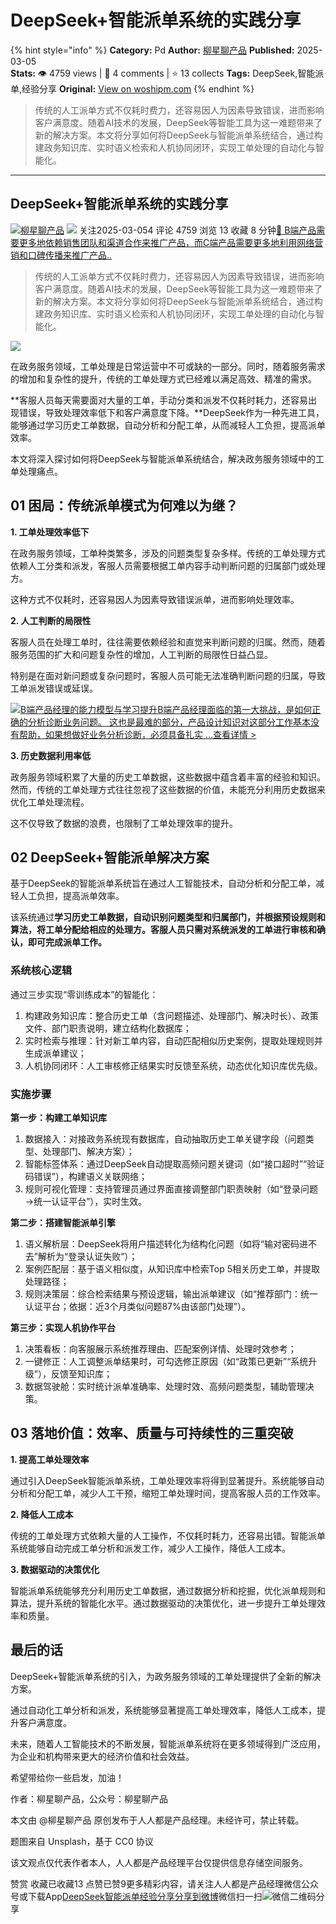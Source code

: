 # DeepSeek+智能派单系统的实践分享
{% hint style="info" %}
**Category:** Pd
**Author:** [柳星聊产品](https://www.woshipm.com/u/1159493)
**Published:** 2025-03-05  
**Stats:** 👁️ 4759 views | 💬 4 comments | ⭐ 13 collects
**Tags:** DeepSeek,智能派单,经验分享
**Original:** [View on woshipm.com](https://www.woshipm.com/pd/6187832.html)
{% endhint %}
> 传统的人工派单方式不仅耗时费力，还容易因人为因素导致错误，进而影响客户满意度。随着AI技术的发展，DeepSeek等智能工具为这一难题带来了新的解决方案。本文将分享如何将DeepSeek与智能派单系统结合，通过构建政务知识库、实时语义检索和人机协同闭环，实现工单处理的自动化与智能化。

---

## DeepSeek+智能派单系统的实践分享

[![](https://static.woshipm.com/view/woshipm_api_def_20240801230439_7136.jpg?imageView2/1/w/72/h/72/q/100)](https://www.woshipm.com/u/1159493)[柳星聊产品](https://www.woshipm.com/u/1159493) ![](https://static.woshipm.com/tag/1101_1@2x.png) 关注2025-03-054 评论 4759 浏览 13 收藏 8 分钟[🔗 B端产品需要更多地依赖销售团队和渠道合作来推广产品，而C端产品需要更多地利用网络营销和口碑传播来推广产品..](https://ke.qidianla.com/courses/bcpm)

> 传统的人工派单方式不仅耗时费力，还容易因人为因素导致错误，进而影响客户满意度。随着AI技术的发展，DeepSeek等智能工具为这一难题带来了新的解决方案。本文将分享如何将DeepSeek与智能派单系统结合，通过构建政务知识库、实时语义检索和人机协同闭环，实现工单处理的自动化与智能化。

![](https://image.woshipm.com/2025/02/16/2f0f4a96-ec76-11ef-8495-00163e09d72f.png)

在政务服务领域，工单处理是日常运营中不可或缺的一部分。同时，随着服务需求的增加和复杂性的提升，传统的工单处理方式已经难以满足高效、精准的需求。

**客服人员每天需要面对大量的工单，手动分类和派发不仅耗时耗力，还容易出现错误，导致处理效率低下和客户满意度下降。**DeepSeek作为一种先进工具，能够通过学习历史工单数据，自动分析和分配工单，从而减轻人工负担，提高派单效率。

本文将深入探讨如何将DeepSeek与智能派单系统结合，解决政务服务领域中的工单处理痛点。

## 01 困局：传统派单模式为何难以为继？

**1\. 工单处理效率低下**

在政务服务领域，工单种类繁多，涉及的问题类型复杂多样。传统的工单处理方式依赖人工分类和派发，客服人员需要根据工单内容手动判断问题的归属部门或处理方。

这种方式不仅耗时，还容易因人为因素导致错误派单，进而影响处理效率。

**2\. 人工判断的局限性**

客服人员在处理工单时，往往需要依赖经验和直觉来判断问题的归属。然而，随着服务范围的扩大和问题复杂性的增加，人工判断的局限性日益凸显。

特别是在面对新问题或复杂问题时，客服人员可能无法准确判断问题的归属，导致工单派发错误或延误。

[![](https://image.woshipm.com/2023/08/02/1554eea8-30e3-11ee-88e7-00163e0b5ff3.png)B端产品经理的能力模型与学习提升B端产品经理面临的第一大挑战，是如何正确的分析诊断业务问题。 这也是最难的部分，产品设计知识对这部分工作基本没有帮助，如果想做好业务分析诊断，必须具备扎实 ...查看详情 >](https://ke.qidianla.com/courses/bcpm)

**3\. 历史数据利用率低**

政务服务领域积累了大量的历史工单数据，这些数据中蕴含着丰富的经验和知识。然而，传统的工单处理方式往往忽视了这些数据的价值，未能充分利用历史数据来优化工单处理流程。

这不仅导致了数据的浪费，也限制了工单处理效率的提升。

## 02 DeepSeek+智能派单解决方案

基于DeepSeek的智能派单系统旨在通过人工智能技术，自动分析和分配工单，减轻人工负担，提高派单效率。

该系统通过**学习历史工单数据，自动识别问题类型和归属部门，并根据预设规则和算法，将工单分配给相应的处理方。客服人员只需对系统派发的工单进行审核和确认，即可完成派单工作。**

### 系统核心逻辑

通过三步实现“零训练成本”的智能化：

1.  构建政务知识库：整合历史工单（含问题描述、处理部门、解决时长）、政策文件、部门职责说明，建立结构化数据库；
2.  实时检索与推理：针对新工单内容，自动匹配相似历史案例，提取处理规则并生成派单建议；
3.  人机协同闭环：人工审核修正结果实时反馈至系统，动态优化知识库优先级。

### 实施步骤

**第一步：构建工单知识库**

1.  数据接入：对接政务系统现有数据库，自动抽取历史工单关键字段（问题类型、处理部门、解决方案）；
2.  智能标签体系：通过DeepSeek自动提取高频问题关键词（如“接口超时”“验证码错误”），构建语义关联网络；
3.  规则可视化管理：支持管理员通过界面直接调整部门职责映射（如“登录问题→统一认证平台”），实时生效。

**第二步：搭建智能派单引擎**

1.  语义解析层：DeepSeek将用户描述转化为结构化问题（如将“输对密码进不去”解析为“登录认证失败”）；
2.  案例匹配层：基于语义相似度，从知识库中检索Top 5相关历史工单，并提取处理路径；
3.  规则决策层：综合检索结果与预设逻辑，输出派单建议（如“推荐部门：统一认证平台；依据：近3个月类似问题87%由该部门处理”）。

**第三步：实现人机协作平台**

1.  决策看板：向客服展示系统推荐理由、匹配案例详情、处理时效参考；
2.  一键修正：人工调整派单结果时，可勾选修正原因（如“政策已更新”“系统升级”），反馈至知识库；
3.  数据驾驶舱：实时统计派单准确率、处理时效、高频问题类型，辅助管理决策。

## 03 落地价值：效率、质量与可持续性的三重突破

**1\. 提高工单处理效率**

通过引入DeepSeek智能派单系统，工单处理效率将得到显著提升。系统能够自动分析和分配工单，减少人工干预，缩短工单处理时间，提高客服人员的工作效率。

**2\. 降低人工成本**

传统的工单处理方式依赖大量的人工操作，不仅耗时耗力，还容易出错。智能派单系统能够自动完成工单分析和派发工作，减少人工操作，降低人工成本。

**3\. 数据驱动的决策优化**

智能派单系统能够充分利用历史工单数据，通过数据分析和挖掘，优化派单规则和算法，提升系统的智能化水平。通过数据驱动的决策优化，进一步提升工单处理效率和质量。

## 最后的话

DeepSeek+智能派单系统的引入，为政务服务领域的工单处理提供了全新的解决方案。

通过自动化工单分析和派发，系统能够显著提高工单处理效率，降低人工成本，提升客户满意度。

未来，随着人工智能技术的不断发展，智能派单系统将在更多领域得到广泛应用，为企业和机构带来更大的经济价值和社会效益。

希望带给你一些启发，加油！

作者：柳星聊产品，公众号：柳星聊产品

本文由 @柳星聊产品 原创发布于人人都是产品经理。未经许可，禁止转载。

题图来自 Unsplash，基于 CC0 协议

该文观点仅代表作者本人，人人都是产品经理平台仅提供信息存储空间服务。

赞赏 收藏已收藏13 点赞已赞9更多精彩内容，请关注人人都是产品经理微信公众号或下载App[DeepSeek](https://www.woshipm.com/tag/deepseek)[智能派单](https://www.woshipm.com/tag/%e6%99%ba%e8%83%bd%e6%b4%be%e5%8d%95)[经验分享](https://www.woshipm.com/tag/%e7%bb%8f%e9%aa%8c%e5%88%86%e4%ba%ab)[分享到微博](https://service.weibo.com/share/share.php?appkey=2775287854&title=DeepSeek+智能派单系统的实践分享&url=https://www.woshipm.com/pd/6187832.html&pic=https://image.woshipm.com/2025/02/16/2f0f4a96-ec76-11ef-8495-00163e09d72f.png)微信扫一扫![微信二维码](https://api.pwmqr.com/qrcode/create/?url=https://www.woshipm.com/pd/6187832.html)分享